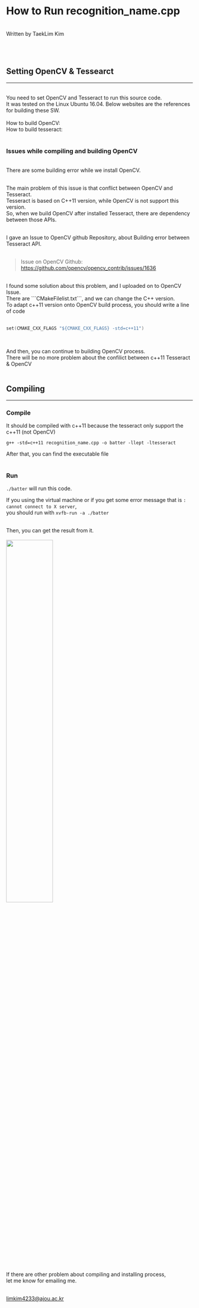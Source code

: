 # How to Run recognition_name.cpp
<br>
Written by TaekLim Kim
<br><br><br><br>

## Setting OpenCV & Tessearct
* * *
<br>
You need to set OpenCV and Tesseract to run this source code. <br>
It was tested on the Linux Ubuntu 16.04. Below websites are the references for building these SW. <br>

<br>
How to build OpenCV: <http://webnautes.tistory.com/1030?category=704653> <br>
How to build tesseract: <http://jybaek.tistory.com/620> <br>
<br>

### Issues while compiling and building OpenCV
<br>
There are some building error while we install OpenCV. <br><br>

The main problem of this issue is that conflict between OpenCV and Tesseract.<br>
Tesseract is based on C++11 version, while OpenCV is not support this version.<br>
So, when we build OpenCV after installed Tesseract, there are dependency between those APIs.<br><br>

I gave an Issue to OpenCV github Repository, about Building error between Tesseract API.<br><br>

> Issue on OpenCV Github: <https://github.com/opencv/opencv_contrib/issues/1636> <br>

<!--
This part will be img and link of Issue on Github
-->

<br>
I found some solution about this problem, and I uploaded on to OpenCV Issue. <br>
There are ```CMakeFilelist.txt```, and we can change the C++ version. <br>
To adapt c++11 version onto OpenCV build process, you should write a line of code <br><br>

```C++
set(CMAKE_CXX_FLAGS "${CMAKE_CXX_FLAGS} -std=c++11")
```
<br>

And then, you can continue to building OpenCV process.<br>
There will be no more problem about the confilict between c++11 Tesseract & OpenCV
<br><br>


## Compiling
* * *
### Compile

It should be compiled with c++11 because the tesseract only support the c++11 (not OpenCV)
```
g++ -std=c++11 recognition_name.cpp -o batter -llept -ltesseract
```

After that, you can find the executable file <br><br>

### Run

```./batter``` will run this code. <br>

If you using the virtual machine or if you get some error message that is ```: cannot connect to X server```, <br>
you should run with ```xvfb-run -a ./batter``` 

<br>
Then, you can get the result from it. <br><br>
<img src="/uploads/83823b78674b42af0606eeb79590a1cc/batter_result.png" width="50%" height="50%">
<br><br>
If there are other problem about compiling and installing process, <br>
let me know for emailing me. <br><br>

limkim4233@ajou.ac.kr <br>

<br>



